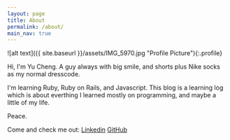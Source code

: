 ```yaml
---
layout: page
title: About
permalink: /about/
main_nav: true
---
```


![alt text]({{ site.baseurl }}/assets/IMG_5970.jpg "Profile Picture"){:.profile}

Hi, I'm Yu Cheng. A guy always with big smile, and shorts plus Nike socks as my normal dresscode. 

I'm learning Ruby, Ruby on Rails, and Javascript. This blog is a learning log which is about everthing I learned mostly on programming, and maybe a little of my life. 

Peace.

Come and check me out:
[Linkedin][Linkedin]
[GitHub][Github]

[Linkedin]: https://www.linkedin.com/in/yu-cheng-chang-a47a3914b/
[Github]:   https://github.com/yucchang

